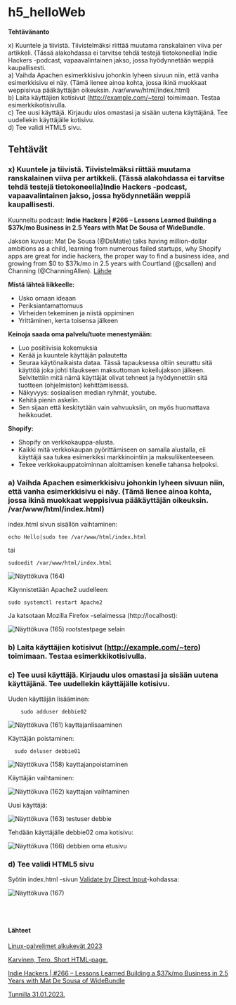 # h5_helloWeb  

**Tehtävänanto**

x) Kuuntele ja tiivistä. Tiivistelmäksi riittää muutama ranskalainen viiva per artikkeli. (Tässä alakohdassa ei tarvitse tehdä testejä tietokoneella)
Indie Hackers -podcast, vapaavalintainen jakso, jossa hyödynnetään weppiä kaupallisesti.  
a) Vaihda Apachen esimerkkisivu johonkin lyheen sivuun niin, että vanha esimerkkisivu ei näy. (Tämä lienee ainoa kohta, jossa ikinä muokkaat weppisivua pääkäyttäjän oikeuksin. /var/www/html/index.html)  
b) Laita käyttäjien kotisivut (http://example.com/~tero) toimimaan. Testaa esimerkkikotisivulla.  
c) Tee uusi käyttäjä. Kirjaudu ulos omastasi ja sisään uutena käyttäjänä. Tee uudellekin käyttäjälle kotisivu.  
d) Tee validi HTML5 sivu.



## Tehtävät  


### x) Kuuntele ja tiivistä. Tiivistelmäksi riittää muutama ranskalainen viiva per artikkeli. (Tässä alakohdassa ei tarvitse tehdä testejä tietokoneella)Indie Hackers -podcast, vapaavalintainen jakso, jossa hyödynnetään weppiä kaupallisesti.  

Kuunneltu podcast: **Indie Hackers | #266 – Lessons Learned Building a $37k/mo Business in 2.5 Years with Mat De Sousa of WideBundle.**  

Jakson kuvaus: Mat De Sousa (@DsMatie) talks having million-dollar ambitions as a child, learning from numerous failed startups, why Shopify apps are great for indie hackers, the proper way to find a business idea, and growing from $0 to $37k/mo in 2.5 years with Courtland (@csallen) and Channing (@ChanningAllen). [Lähde](https://share.transistor.fm/s/940ae75e)  

**Mistä lähteä liikkeelle:**  
- Usko omaan ideaan  
- Periksiantamattomuus  
- Virheiden tekeminen ja niistä oppiminen  
- Yrittäminen, kerta toisensa jälkeen  

**Keinoja saada oma palvelu/tuote menestymään:**  
- Luo positiivisia kokemuksia   
- Kerää ja kuuntele käyttäjän palautetta   
- Seuraa käytönaikaista dataa. Tässä tapauksessa oltiin seurattu sitä käyttöä joka johti tilaukseen maksuttoman kokeilujakson jälkeen. Selvitettiin mitä nämä käyttäjät olivat tehneet ja hyödynnettiin sitä tuotteen (ohjelmiston) kehittämisessä.  
- Näkyvyys: sosiaalisen median ryhmät, youtube.  
- Kehitä pienin askelin.  
- Sen sijaan että keskitytään vain vahvuuksiin, on myös huomattava heikkoudet.  


**Shopify:**  
- Shopify on verkkokauppa-alusta.  
- Kaikki mitä verkkokaupan pyörittämiseen on samalla alustalla, eli käyttäjä saa tukea esimerkiksi markkinointiin ja maksuliikenteeseen.  
- Tekee verkkokauppatoiminnan aloittamisen kenelle tahansa helpoksi.  

### a) Vaihda Apachen esimerkkisivu johonkin lyheen sivuun niin, että vanha esimerkkisivu ei näy. (Tämä lienee ainoa kohta, jossa ikinä muokkaat weppisivua pääkäyttäjän oikeuksin. /var/www/html/index.html)  

index.html sivun sisällön vaihtaminen:  

    echo Hello|sudo tee /var/www/html/index.html
tai  

    sudoedit /var/www/html/index.html  
    

![Näyttökuva (164)](https://user-images.githubusercontent.com/118609353/216155623-5262be4a-122e-4ff8-a4da-5967c436fb92.png)  

Käynnistetään Apache2 uudelleen:  

    sudo systemctl restart Apache2  
    
Ja katsotaan Mozilla Firefox -selaimessa (http://localhost):  

![Näyttökuva (165) rootstestpage selain](https://user-images.githubusercontent.com/118609353/216156458-00ac14e2-0a50-46c8-94ef-d54699e28765.png)


### b) Laita käyttäjien kotisivut (http://example.com/~tero) toimimaan. Testaa esimerkkikotisivulla.   

### c) Tee uusi käyttäjä. Kirjaudu ulos omastasi ja sisään uutena käyttäjänä. Tee uudellekin käyttäjälle kotisivu.  

Uuden käyttäjän lisääminen:  
    
        sudo adduser debbie02  
        
![Näyttökuva (161) kayttajanlisaaminen](https://user-images.githubusercontent.com/118609353/216150860-792dfa84-652f-439e-9643-f5dbeba47b26.png)  

Käyttäjän poistaminen:  

      sudo deluser debbie01  
         
![Näyttökuva (158) kayttajanpoistaminen](https://user-images.githubusercontent.com/118609353/216151354-8d5414e5-7dfb-404a-8ae7-52f1f8e3cd33.png)  

Käyttäjän vaihtaminen:  

![Näyttökuva (162) kayttajan vaihtaminen](https://user-images.githubusercontent.com/118609353/216156876-bd6e0b44-57a2-4903-b4a5-95c2ee9d7f69.png)  

Uusi käyttäjä:  

![Näyttökuva (163) testuser debbie](https://user-images.githubusercontent.com/118609353/216157104-02b75b5a-575d-4adf-8758-89221ba206b9.png)  

Tehdään käyttäjälle debbie02 oma kotisivu:  

![Näyttökuva (166) debbien oma etusivu](https://user-images.githubusercontent.com/118609353/216161127-094be1c3-db4a-4e5a-b388-cefec3f5d56c.png)



### d) Tee validi HTML5 sivu

Syötin index.html -sivun [Validate by Direct Input](https://validator.w3.org/#validate_by_input)-kohdassa:  

![Näyttökuva (167)](https://user-images.githubusercontent.com/118609353/216164530-cbbe27c8-7c44-4d30-8347-d3cdeec5dc81.png)

 


<br></br> 



#### Lähteet  
  
[Linux-palvelimet alkukevät 2023](https://terokarvinen.com/2023/linux-palvelimet-2023-alkukevat/)  

[Karvinen, Tero. Short HTML-page.](https://terokarvinen.com/2012/short-html5-page/)  

[Indie Hackers | #266 – Lessons Learned Building a $37k/mo Business in 2.5 Years with Mat De Sousa of WideBundle](https://share.transistor.fm/s/940ae75e)  

[Tunnilla 31.01.2023.](https://github.com/LiljestromNadja/DebianLinux/blob/main/InstallingApache2.md#k%C3%A4ytt%C3%B6%C3%B6notto)









